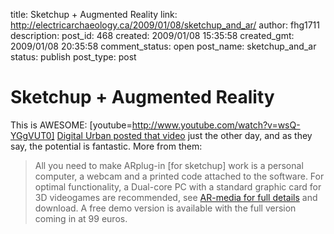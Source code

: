 title: Sketchup + Augmented Reality
link: http://electricarchaeology.ca/2009/01/08/sketchup_and_ar/
author: fhg1711
description: 
post_id: 468
created: 2009/01/08 15:35:58
created_gmt: 2009/01/08 20:35:58
comment_status: open
post_name: sketchup_and_ar
status: publish
post_type: post

# Sketchup + Augmented Reality

This is AWESOME: [youtube=http://www.youtube.com/watch?v=wsQ-YGgVUT0] [Digital Urban posted that video](http://digitalurban.blogspot.com/2008/12/augmented-reality-and-google-sketchup.html) just the other day, and as they say, the potential is fantastic. More from them: 

> All you need to make ARplug-in [for sketchup] work is a personal computer, a webcam and a printed code attached to the software. For optimal functionality, a Dual-core PC with a standard graphic card for 3D videogames are recommended, see [AR-media for full details](http://www.inglobetechnologies.com/en/products/arplugin_su/info.php) and download. A free demo version is available with the full version coming in at 99 euros.